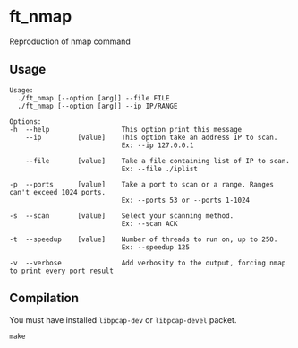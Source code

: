 # ft_nmap
Reproduction of nmap command

## Usage

```
Usage:
  ./ft_nmap [--option [arg]] --file FILE
  ./ft_nmap [--option [arg]] --ip IP/RANGE

Options:
-h	--help              	This option print this message
	--ip         [value]	This option take an address IP to scan.
	                    	Ex: --ip 127.0.0.1

	--file       [value]	Take a file containing list of IP to scan.
	                    	Ex: --file ./iplist

-p	--ports      [value]	Take a port to scan or a range. Ranges can't exceed 1024 ports.
	                    	Ex: --ports 53 or --ports 1-1024

-s	--scan       [value]	Select your scanning method.
	                    	Ex: --scan ACK

-t	--speedup    [value]	Number of threads to run on, up to 250.
	                    	Ex: --speedup 125

-v	--verbose           	Add verbosity to the output, forcing nmap to print every port result
```

## Compilation
You must have installed `libpcap-dev` or `libpcap-devel` packet.
```
make
```
